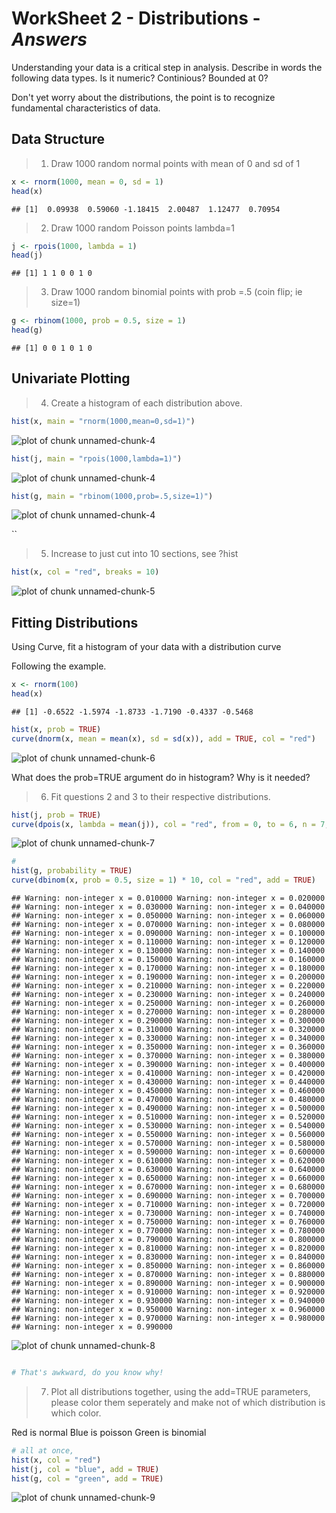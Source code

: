 WorkSheet 2 - Distributions - *Answers*
========================================================

Understanding your data is a critical step in analysis. Describe in words the following data types. Is it numeric? Continious? Bounded at 0? 

Don't yet worry about the distributions, the point is to recognize fundamental characteristics of data.

Data Structure
-----------
> 1. Draw 1000 random normal points with mean of 0 and sd of 1


```r
x <- rnorm(1000, mean = 0, sd = 1)
head(x)
```

```
## [1]  0.09938  0.59060 -1.18415  2.00487  1.12477  0.70954
```


> 2. Draw 1000 random Poisson points lambda=1


```r
j <- rpois(1000, lambda = 1)
head(j)
```

```
## [1] 1 1 0 0 1 0
```


> 3. Draw 1000 random binomial points with prob =.5 (coin flip; ie size=1)


```r
g <- rbinom(1000, prob = 0.5, size = 1)
head(g)
```

```
## [1] 0 0 1 0 1 0
```


Univariate Plotting
---------

> 4. Create a histogram of each distribution above.


```r
hist(x, main = "rnorm(1000,mean=0,sd=1)")
```

![plot of chunk unnamed-chunk-4](figure/unnamed-chunk-41.png) 

```r
hist(j, main = "rpois(1000,lambda=1)")
```

![plot of chunk unnamed-chunk-4](figure/unnamed-chunk-42.png) 

```r
hist(g, main = "rbinom(1000,prob=.5,size=1)")
```

![plot of chunk unnamed-chunk-4](figure/unnamed-chunk-43.png) 

``

> 5. Increase to just cut into 10 sections, see ?hist

```r
hist(x, col = "red", breaks = 10)
```

![plot of chunk unnamed-chunk-5](figure/unnamed-chunk-5.png) 


Fitting Distributions
----------
Using Curve, fit a histogram of your data with a distribution curve

Following the example.


```r
x <- rnorm(100)
head(x)
```

```
## [1] -0.6522 -1.5974 -1.8733 -1.7190 -0.4337 -0.5468
```

```r
hist(x, prob = TRUE)
curve(dnorm(x, mean = mean(x), sd = sd(x)), add = TRUE, col = "red")
```

![plot of chunk unnamed-chunk-6](figure/unnamed-chunk-6.png) 


What does the prob=TRUE argument do in histogram? Why is it needed?

> 6. Fit questions 2 and 3 to their respective distributions.


```r
hist(j, prob = TRUE)
curve(dpois(x, lambda = mean(j)), col = "red", from = 0, to = 6, n = 7, add = TRUE)
```

![plot of chunk unnamed-chunk-7](figure/unnamed-chunk-7.png) 



```r
# 
hist(g, probability = TRUE)
curve(dbinom(x, prob = 0.5, size = 1) * 10, col = "red", add = TRUE)
```

```
## Warning: non-integer x = 0.010000 Warning: non-integer x = 0.020000
## Warning: non-integer x = 0.030000 Warning: non-integer x = 0.040000
## Warning: non-integer x = 0.050000 Warning: non-integer x = 0.060000
## Warning: non-integer x = 0.070000 Warning: non-integer x = 0.080000
## Warning: non-integer x = 0.090000 Warning: non-integer x = 0.100000
## Warning: non-integer x = 0.110000 Warning: non-integer x = 0.120000
## Warning: non-integer x = 0.130000 Warning: non-integer x = 0.140000
## Warning: non-integer x = 0.150000 Warning: non-integer x = 0.160000
## Warning: non-integer x = 0.170000 Warning: non-integer x = 0.180000
## Warning: non-integer x = 0.190000 Warning: non-integer x = 0.200000
## Warning: non-integer x = 0.210000 Warning: non-integer x = 0.220000
## Warning: non-integer x = 0.230000 Warning: non-integer x = 0.240000
## Warning: non-integer x = 0.250000 Warning: non-integer x = 0.260000
## Warning: non-integer x = 0.270000 Warning: non-integer x = 0.280000
## Warning: non-integer x = 0.290000 Warning: non-integer x = 0.300000
## Warning: non-integer x = 0.310000 Warning: non-integer x = 0.320000
## Warning: non-integer x = 0.330000 Warning: non-integer x = 0.340000
## Warning: non-integer x = 0.350000 Warning: non-integer x = 0.360000
## Warning: non-integer x = 0.370000 Warning: non-integer x = 0.380000
## Warning: non-integer x = 0.390000 Warning: non-integer x = 0.400000
## Warning: non-integer x = 0.410000 Warning: non-integer x = 0.420000
## Warning: non-integer x = 0.430000 Warning: non-integer x = 0.440000
## Warning: non-integer x = 0.450000 Warning: non-integer x = 0.460000
## Warning: non-integer x = 0.470000 Warning: non-integer x = 0.480000
## Warning: non-integer x = 0.490000 Warning: non-integer x = 0.500000
## Warning: non-integer x = 0.510000 Warning: non-integer x = 0.520000
## Warning: non-integer x = 0.530000 Warning: non-integer x = 0.540000
## Warning: non-integer x = 0.550000 Warning: non-integer x = 0.560000
## Warning: non-integer x = 0.570000 Warning: non-integer x = 0.580000
## Warning: non-integer x = 0.590000 Warning: non-integer x = 0.600000
## Warning: non-integer x = 0.610000 Warning: non-integer x = 0.620000
## Warning: non-integer x = 0.630000 Warning: non-integer x = 0.640000
## Warning: non-integer x = 0.650000 Warning: non-integer x = 0.660000
## Warning: non-integer x = 0.670000 Warning: non-integer x = 0.680000
## Warning: non-integer x = 0.690000 Warning: non-integer x = 0.700000
## Warning: non-integer x = 0.710000 Warning: non-integer x = 0.720000
## Warning: non-integer x = 0.730000 Warning: non-integer x = 0.740000
## Warning: non-integer x = 0.750000 Warning: non-integer x = 0.760000
## Warning: non-integer x = 0.770000 Warning: non-integer x = 0.780000
## Warning: non-integer x = 0.790000 Warning: non-integer x = 0.800000
## Warning: non-integer x = 0.810000 Warning: non-integer x = 0.820000
## Warning: non-integer x = 0.830000 Warning: non-integer x = 0.840000
## Warning: non-integer x = 0.850000 Warning: non-integer x = 0.860000
## Warning: non-integer x = 0.870000 Warning: non-integer x = 0.880000
## Warning: non-integer x = 0.890000 Warning: non-integer x = 0.900000
## Warning: non-integer x = 0.910000 Warning: non-integer x = 0.920000
## Warning: non-integer x = 0.930000 Warning: non-integer x = 0.940000
## Warning: non-integer x = 0.950000 Warning: non-integer x = 0.960000
## Warning: non-integer x = 0.970000 Warning: non-integer x = 0.980000
## Warning: non-integer x = 0.990000
```

![plot of chunk unnamed-chunk-8](figure/unnamed-chunk-8.png) 

```r

# That's awkward, do you know why!
```



> 7. Plot all distributions together, using the add=TRUE parameters, please color them seperately and make not of which distribution is which color. 

Red is normal
Blue is poisson
Green is binomial


```r
# all at once,
hist(x, col = "red")
hist(j, col = "blue", add = TRUE)
hist(g, col = "green", add = TRUE)
```

![plot of chunk unnamed-chunk-9](figure/unnamed-chunk-9.png) 


